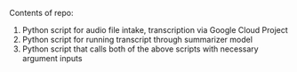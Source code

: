 Contents of repo:
1. Python script for audio file intake, transcription via Google Cloud Project
2. Python script for running transcript through summarizer model
3. Python script that calls both of the above scripts with necessary argument inputs
